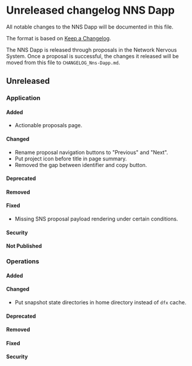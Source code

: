 
# Unreleased changelog NNS Dapp

All notable changes to the NNS Dapp will be documented in this file.

The format is based on [Keep a Changelog](https://keepachangelog.com/en/1.0.0/).

The NNS Dapp is released through proposals in the Network Nervous System. Once a
proposal is successful, the changes it released will be moved from this file to
`CHANGELOG_Nns-Dapp.md`.

## Unreleased

### Application

#### Added

* Actionable proposals page.

#### Changed

* Rename proposal navigation buttons to "Previous" and "Next".
* Put project icon before title in page summary.
* Removed the gap between identifier and copy button.

#### Deprecated

#### Removed

#### Fixed

* Missing SNS proposal payload rendering under certain conditions.

#### Security

#### Not Published

### Operations

#### Added

#### Changed

* Put snapshot state directories in home directory instead of `dfx` cache.

#### Deprecated

#### Removed

#### Fixed

#### Security
